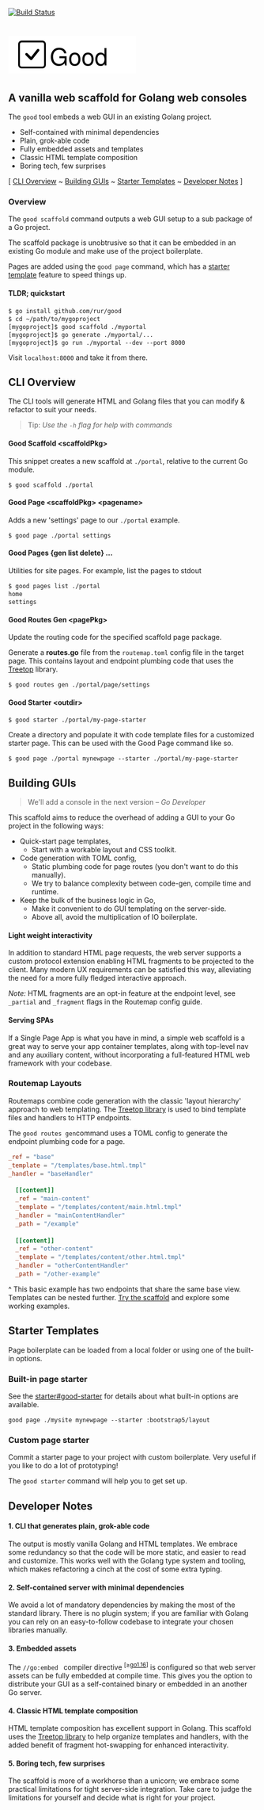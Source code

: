 [![Build Status](https://rur.semaphoreci.com/badges/good/branches/main.svg?key=12cc127d-6aa0-4cae-8e0b-d667acfcdb4b)](https://rur.semaphoreci.com/projects/good)

# <img src="docs/readme_logo.svg" alt="Good Web Scaffold"/>

## A vanilla web scaffold for Golang web consoles

The `good` tool embeds a web GUI in an existing Golang project.

- Self-contained with minimal dependencies
- Plain, grok-able code
- Fully embedded assets and templates
- Classic HTML template composition
- Boring tech, few surprises

[ [CLI Overview](#cli-overview) ~
[Building GUIs](#building-guis) ~
[Starter Templates](#starter-templates) ~
[Developer Notes](#developer-notes) ]

### Overview

The `good scaffold` command outputs a web GUI setup to a sub package of a
Go project.

The scaffold package
is unobtrusive so that it can be embedded in an existing Go module and make use of the project
boilerplate.

Pages are added using the `good page` command, which has a
[starter template](#starter-templates) feature to speed things up.

#### TLDR; quickstart

    $ go install github.com/rur/good
    $ cd ~/path/to/mygoproject
    [mygoproject]$ good scaffold ./myportal
    [mygoproject]$ go generate ./myportal/...
    [mygoproject]$ go run ./myportal --dev --port 8000

Visit `localhost:8000` and take it from there.

## CLI Overview

The CLI tools will generate HTML and Golang files that you can modify & refactor
to suit your needs.

> Tip: _Use the `-h` flag for help with commands_

#### Good Scaffold \<scaffoldPkg\>

This snippet creates a new scaffold at `./portal`, relative to the current Go module.

    $ good scaffold ./portal

#### Good Page \<scaffoldPkg\> \<pagename\>

Adds a new 'settings' page to our `./portal` example.

    $ good page ./portal settings

#### Good Pages {gen list delete} ...

Utilities for site pages. For example, list the pages to stdout

    $ good pages list ./portal
    home
    settings

#### Good Routes Gen \<pagePkg\>

Update the routing code for the specified scaffold page package.

Generate a **routes.go** file from the `routemap.toml` config file in the target page. This
contains layout and endpoint plumbing code that uses the [Treetop](https://github.com/rur/treetop) library.

    $ good routes gen ./portal/page/settings

#### Good Starter \<outdir\>

    $ good starter ./portal/my-page-starter

Create a directory and populate it with code template files for a customized starter page.
This can be used with the Good Page command like so.

    $ good page ./portal mynewpage --starter ./portal/my-page-starter

## Building GUIs

> We'll add a console in the next version _– Go Developer_

This scaffold aims to reduce the overhead of adding a GUI to your
Go project in the following ways:

- Quick-start page templates,
  - Start with a workable layout and CSS toolkit.
- Code generation with TOML config,
  - Static plumbing code for page routes (you don't want to do this manually).
  - We try to balance complexity between code-gen, compile time and runtime.
- Keep the bulk of the business logic in Go,
  - Make it convenient to do GUI templating on the server-side.
  - Above all, avoid the multiplication of IO boilerplate.

#### Light weight interactivity

In addition to standard HTML page requests, the web server supports a custom protocol extension enabling
HTML fragments to be projected to the client. Many modern UX requirements can be satisfied this way,
alleviating the need for a more fully fledged interactive approach.

_Note:_ HTML fragments are an opt-in feature at the endpoint level, see `_partial` and `_fragment`
flags in the Routemap config guide.

#### Serving SPAs

If a Single Page App is what you have in mind, a simple web scaffold is a great way to serve your app container
templates, along with top-level nav and any auxiliary content, without incorporating a full-featured
HTML web framework with your codebase.

### Routemap Layouts

Routemaps combine code generation with the classic 'layout hierarchy' approach to web
templating. The [Treetop library](https://github.com/rur/treetop) is used to bind template files
and handlers to HTTP endpoints.

The `good routes gen`command uses a TOML config to generate the endpoint plumbing code for a page.

```TOML
_ref = "base"
_template = "/templates/base.html.tmpl"
_handler = "baseHandler"

  [[content]]
  _ref = "main-content"
  _template = "/templates/content/main.html.tmpl"
  _handler = "mainContentHandler"
  _path = "/example"

  [[content]]
  _ref = "other-content"
  _template = "/templates/content/other.html.tmpl"
  _handler = "otherContentHandler"
  _path = "/other-example"
```

^ This basic example has two endpoints that share the same base view. Templates can be nested further.
[Try the scaffold](#tldr-quickstart) and explore some working examples.

## Starter Templates

Page boilerplate can be loaded from a local folder or using one of the built-in options.

### Built-in page starter

See the [starter#good-starter](starter/README.md) for details about what built-in options are available.

```
good page ./mysite mynewpage --starter :bootstrap5/layout
```

### Custom page starter

Commit a starter page to your project with custom boilerplate. Very useful if
you like to do a lot of prototyping!

The `good starter` command will help you to get set up.

## Developer Notes

#### 1. CLI that generates plain, grok-able code

The output is mostly vanilla Golang and HTML templates. We embrace some redundancy
so that the code will be more static, and easier to read and customize.
This works well with the Golang type system and tooling, which makes refactoring a cinch
at the cost of some extra typing.

#### 2. Self-contained server with minimal dependencies

We avoid a lot of mandatory dependencies by making the most of the standard library.
There is no plugin system; if you are familiar with Golang you can rely on an easy-to-follow
codebase to integrate your chosen libraries manually.

#### 3. Embedded assets

The `//go:embed ` compiler directive <sup>[≥[go1.16](https://golang.org/doc/go1.16#library-embed)]</sup>
is configured so that web server assets can be fully embedded at compile time.
This gives you the option to distribute your GUI as a self-contained binary or embedded in an
another Go server.

#### 4. Classic HTML template composition

HTML template composition has excellent support in Golang. This scaffold uses the
[Treetop library](https://github.com/rur/treetop) to help organize templates and handlers,
with the added benefit of fragment hot-swapping for enhanced interactivity.

#### 5. Boring tech, few surprises

The scaffold is more of a workhorse than a unicorn; we embrace some practical
limitations for tight server-side integration.
Take care to judge the limitations for yourself and decide what is right for your project.
